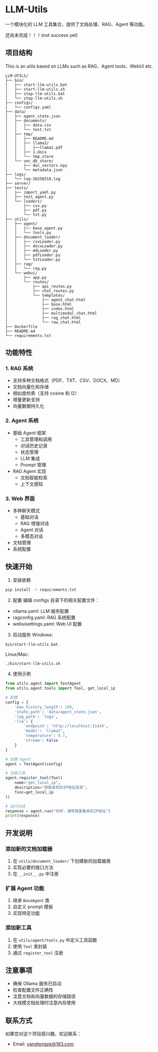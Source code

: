 # LLM-Utils

一个模块化的 LLM 工具集合，提供了文档处理、RAG、Agent 等功能。

还尚未完成！！！(not success yet)

## 项目结构

This is an utils based on LLMs such as RAG、Agent tools、WebUI etc. 

```dir 
LLM-UTILS/
├── bin/
│   ├── start-llm-utils.bat
│   ├── start-llm-utils.sh
│   ├── stop-llm-utils.bat
│   └── stop-llm-utils.sh
├── configs/
│   └── configs.yaml
├── data/
│   ├── agent_state.json
│   ├── documents/
│   │   ├── data.csv
│   │   └── test.txt
│   ├── tmp/
│   │   ├── README.md
│   │   ├── llama2/
│   │   │   ├──llama2.pdf
│   │   ├── 1.docx
│   │   └── tmp_store
│   └── vec_db_store/
│       ├── doc_vectors.npy
│       └── metadata.json
├── logs/
│   └── log-20250218.log
├── server/
├── tests/
│   ├── import_yaml.py
│   ├── test_agent.py
│   └── loaders/
│       ├── csv.py
│       ├── pdf.py
│       └── txt.py
├── utils/
│   ├── agent/
│   │   ├── base_agent.py
│   │   └── tools.py
│   ├── document_loader/
│   │   ├── csvLoader.py
│   │   ├── docxLoader.py
│   │   ├── mdLoader.py
│   │   ├── pdfLoader.py
│   │   └── txtLoader.py
│   ├── rag/
│   │   └── rag.py
│   └── webui/
│       ├── app.py
│       └── routes/
│           ├── api_routes.py
│           ├── chat_routes.py
│           └── templates/
│               ├── agent_chat.html
│               ├── base.html
│               ├── index.html
│               ├── multimodal_chat.html
│               ├── rag_chat.html
│               └── raw_chat.html
├── Dockerfile
├── README.md
└── requirements.txt
```

## 功能特性

### 1. RAG 系统
- 支持多种文档格式（PDF、TXT、CSV、DOCX、MD）
- 文档向量化和存储
- 相似度检索（支持 cosine 和 l2）
- 增量更新支持
- 向量数据持久化

### 2. Agent 系统
- 基础 Agent 框架
  - 工具管理和调用
  - 对话历史记录
  - 状态管理
  - LLM 集成
  - Prompt 管理
- RAG Agent 实现
  - 文档智能检索
  - 上下文感知

### 3. Web 界面
- 多种聊天模式
  - 基础对话
  - RAG 增强对话
  - Agent 对话
  - 多模态对话
- 文档管理
- 系统配置

## 快速开始

1. 安装依赖
```bash
pip install -r requirements.txt
```

2. 配置
编辑 configs 目录下的相关配置文件：
- ollama.yaml: LLM 服务配置
- ragconfig.yaml: RAG 系统配置
- webuisettings.yaml: Web UI 配置

3. 启动服务
Windows:
```bash
bin/start-llm-utils.bat
```

Linux/Mac:
```bash
./bin/start-llm-utils.sh
```

4. 使用示例
```python
from utils.agent import TestAgent
from utils.agent.tools import Tool, get_local_ip

# 配置
config = {
    'max_history_length': 100,
    'state_path': 'data/agent_state.json',
    'log_path': 'logs',
    'llm': {
        'endpoint': 'http://localhost:11434',
        'model': 'llama2',
        'temperature': 0.7,
        'stream': False
    }
}

# 创建 Agent
agent = TestAgent(config)

# 注册工具
agent.register_tool(Tool(
    name="get_local_ip",
    description="获取本机的IP地址信息",
    func=get_local_ip
))

# 运行对话
response = agent.run("你好，请帮我查看本机IP地址")
print(response)
```

## 开发说明

### 添加新的文档加载器
1. 在 `utils/document_loader/` 下创建新的加载器类
2. 实现必要的接口方法
3. 在 `__init__.py` 中注册

### 扩展 Agent 功能
1. 继承 `BaseAgent` 类
2. 自定义 prompt 模板
3. 实现特定功能

### 添加新工具
1. 在 `utils/agent/tools.py` 中定义工具函数
2. 使用 `Tool` 类封装
3. 通过 `register_tool` 注册

## 注意事项

- 确保 Ollama 服务已启动
- 检查配置文件正确性
- 注意文档和向量数据的存储路径
- 大规模文档处理时注意内存使用

## 联系方式

如果您对这个项目感兴趣，欢迎联系：
- Email: yangtengze@163.com
